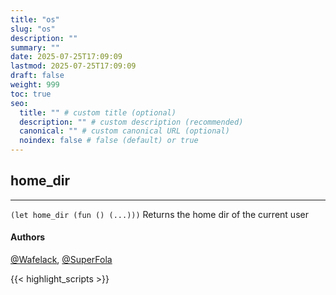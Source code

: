 ```yaml
---
title: "os"
slug: "os"
description: ""
summary: ""
date: 2025-07-25T17:09:09
lastmod: 2025-07-25T17:09:09
draft: false
weight: 999
toc: true
seo:
  title: "" # custom title (optional)
  description: "" # custom description (recommended)
  canonical: "" # custom canonical URL (optional)
  noindex: false # false (default) or true
---
```


## home_dir

---
`(let home_dir (fun () (...)))`
Returns the home dir of the current user

#### Authors
[@Wafelack](https://github.com/Wafelack), [@SuperFola](https://github.com/SuperFola)




{{< highlight_scripts >}}
